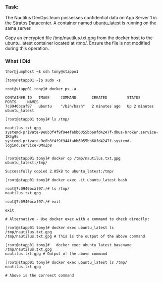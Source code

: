 ### Task:
The Nautilus DevOps team possesses confidential data on App Server 1 in the Stratos Datacenter. A container named ubuntu_latest is running on the same server.

Copy an encrypted file /tmp/nautilus.txt.gpg from the docker host to the ubuntu_latest container located at /tmp/. Ensure the file is not modified during this operation.


### What I Did
```
thor@jumphost ~$ ssh tony@stappo1

[tony@stapp01 ~]$ sudo -s

root@stapp01 tony]# docker ps -a

CONTAINER ID   IMAGE     COMMAND       CREATED         STATUS         PORTS     NAMES
7c0940bcaf97   ubuntu    "/bin/bash"   2 minutes ago   Up 2 minutes             ubuntu_latest

[root@stapp01 tony]# ls /tmp/

nautilus.txt.gpg
systemd-private-9e0b3f4f9f944fabb6055bb68fd4247f-dbus-broker.service-IK5g9s
systemd-private-9e0b3f4f9f944fabb6055bb68fd4247f-systemd-logind.service-OMoZp8


[root@stapp01 tony]# docker cp /tmp/nautilus.txt.gpg ubuntu_latest:/tmp/

Successfully copied 2.05kB to ubuntu_latest:/tmp/

[root@stapp01 tony]# docker exec -it ubuntu_latest bash

root@7c0940bcaf97:/# ls /tmp/
nautilus.txt.gpg

root@7c0940bcaf97:/# exit

exit

# Alternative - Use docker exec with a command to check directly:                                       

[root@stapp01 tony]# docker exec ubuntu_latest ls /tmp/nautilus.txt.gpg
/tmp/nautilus.txt.gpg # This is the output of the above command

[root@stapp01 tony]#   docker exec ubuntu_latest basename /tmp/nautilus.txt.gpg
nautilus.txt.gpg # Output of the above command

[root@stapp01 tony]# docker exec ubuntu_latest ls /tmp/
nautilus.txt.gpg

# Above is the correect command

```
